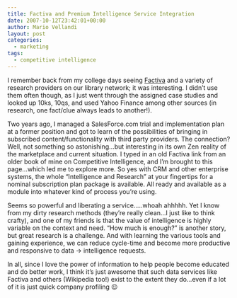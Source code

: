 ```yaml
---
title: Factiva and Premium Intelligence Service Integration
date: 2007-10-12T23:42:01+00:00
author: Mario Vellandi
layout: post
categories:
  - marketing
tags:
  - competitive intelligence
---
```

I remember back from my college days seeing [Factiva](http://www.factiva.com "Factiva market research website") and a variety of research providers on our library network; it was interesting. I didn&#8217;t use them often though, as I just went through the assigned case studies and looked up 10ks, 10qs, and used Yahoo Finance among other sources (in research, one fact/clue always leads to another!).

Two years ago, I managed a SalesForce.com trial and implementation plan at a former position and got to learn of the possibilities of bringing in subscribed content/functionality with third party providers. The connection? Well, not something so astonishing&#8230;but interesting in its own Zen reality of the marketplace and current situation. I typed in an old Factiva link from an older book of mine on Competitive Intelligence, and I&#8217;m brought to this page&#8230;which led me to explore more. So yes with CRM and other enterprise systems, the whole &#8220;Intelligence and Research&#8221; at your fingertips for a nominal subscription plan package is available. All ready and available as a module into whatever kind of process you&#8217;re using.

Seems so powerful and liberating a service&#8230;..whoah ahhhhh. Yet I know from my dirty research methods (they&#8217;re really clean&#8230;I just like to think crafty), and one of my friends is that the value of intelligence is highly variable on the context and need. &#8220;How much is enough?&#8221; is another story, but great research is a challenge. And with learning the various tools and gaining experience, we can reduce cycle-time and become more productive and responsive to data -> intelligence requests.

In all, since I love the power of information to help people become educated and do better work, I think it&#8217;s just awesome that such data services like Factiva and others (Wikipedia too!) exist to the extent they do&#8230;even if a lot of it is just quick company profiling 😉
